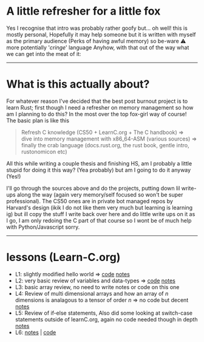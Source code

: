 # A little refresher for a little fox

Yes I recognise that intro was probably rather goofy but... oh well! this is mostly personal, Hopefully it may help someone but it is written with myself as the primary audience (Perks of having awful memory) so be-ware :warning: more potentially '_cringe_' language
Anyhow, with that out of the way what we can get into the meat of it: 

---------------------------------------------------------------------

# What is this actually about?

For whatever reason I've decided that the best post burnout project is to learn Rust; first though I need a refresher on memory management so how am I planning to do this? In the most over the top fox-girl way of course! The basic plan is like this 

> Refresh C knowledge (CS50 + LearnC.org + The C handbook) => \
> dive into memory management with x86_64-ASM (various sources) => \
> finally the crab language (docs.rust.org, the rust book, gentle intro, rustonomicon etc)

All this while writing a couple thesis and finishing HS, am I probably a little stupid for doing it this way? (Yea probably) but am I going to do it anyway (Yes!)

I'll go through the sources above and do the projects, putting down lil write-ups along the way (again very memory/self focused so won't be super professional). The CS50 ones are in private bot managed repos by Harvard's design (ikik I do not like them very much but learning is learning ig) but ill copy the stuff I write back over here and do little write ups on it as I go, I am only redoing the C part of that course so I wont be of much help with Python/Javascript sorry.

-----------------------------------------------------------------------

# lessons (Learn-C.org) 

- L1: slightly modified hello world => [code](./learn-c-org/code/l1) [notes](./learn-c-org/notes/l1)
- L2: very basic review of variables and data-types => [code](./learn-c-org/code/l2) [notes](./learn-c-org/notes/l2)
- L3: basic array review, no need to write notes or code on this one
- L4: Review of multi dimensional arrays and how an array of _n_ dimensions is analagous to a tensor of order _n_ => no code but decent [notes](./learn-c-org/notes/l4)
- L5: Review of if-else statements, Also did some looking at switch-case statements outside of learnC.org, again no code needed though in depth [notes](./learn-c-org/notes/l5)
- L6: [notes](./learn-c-org/notes/l6) | [code](./learn-c-org/code/l6)
